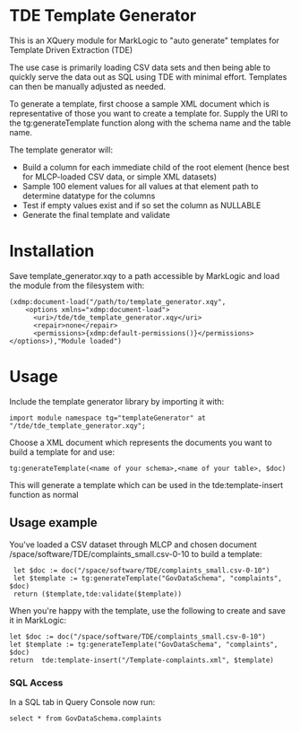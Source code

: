 # TDE Template Generator
This is an XQuery module for MarkLogic to "auto generate" templates for Template Driven Extraction (TDE)

The use case is primarily loading CSV data sets and then being able to quickly serve the data out as SQL using TDE with minimal effort. Templates can then be manually adjusted as needed.

To generate a template, first choose a sample XML document which is representative of those you want to create a template for.
Supply the URI to the tg:generateTemplate function along with the schema name and the table name.

The template generator will:
* Build a column for each immediate child of the root element (hence best for MLCP-loaded CSV data, or simple XML datasets) 
* Sample 100 element values for all values at that element path to determine datatype for the columns
* Test if empty values exist and if so set the column as NULLABLE
* Generate the final template and validate

# Installation
Save template_generator.xqy to a path accessible by MarkLogic and load the module from the filesystem with:
```
(xdmp:document-load("/path/to/template_generator.xqy",
    <options xmlns="xdmp:document-load">
      <uri>/tde/tde_template_generator.xqy</uri>
      <repair>none</repair>
      <permissions>{xdmp:default-permissions()}</permissions>
</options>),"Module loaded")
```
# Usage
Include the template generator library by importing it with:
```
import module namespace tg="templateGenerator" at "/tde/tde_template_generator.xqy";
```
Choose a XML document which represents the documents you want to build a template for and use:
```
tg:generateTemplate(<name of your schema>,<name of your table>, $doc)
```
This will generate a template which can be used in the tde:template-insert function as normal

## Usage example
You've loaded a CSV dataset through MLCP and chosen document /space/software/TDE/complaints_small.csv-0-10 to build a template:
```
 let $doc := doc("/space/software/TDE/complaints_small.csv-0-10")
 let $template := tg:generateTemplate("GovDataSchema", "complaints", $doc)
 return ($template,tde:validate($template))
 ```
When you're happy with the template, use the following to create and save it in MarkLogic:

``` 
let $doc := doc("/space/software/TDE/complaints_small.csv-0-10")
let $template := tg:generateTemplate("GovDataSchema", "complaints", $doc)
return  tde:template-insert("/Template-complaints.xml", $template)
```

### SQL Access  
In a SQL tab in Query Console now run:
``` 
select * from GovDataSchema.complaints
``` 
